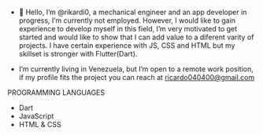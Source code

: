 - 👋 Hello, I’m @rikardi0, a mechanical engineer and an app developer in progress, I’m currently not employed. However, I would like to gain experience to develop myself in this field, I’m very motivated to get started and would like to show that I can add value to a diferent varity of projects. I have certain experience with JS, CSS and HTML but my skillset is stronger with Flutter(Dart). 

-  I’m currently living in Venezuela, but I’m open to a remote work position, if my profile fits the project you can reach at ricardo040400@gmail.com


PROGRAMMING LANGUAGES 
- Dart
- JavaScript
- HTML & CSS
